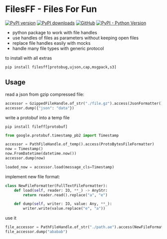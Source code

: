 # FilesFF - Files For Fun

[![PyPI version](https://img.shields.io/pypi/v/filesff.svg)](https://pypi.python.org/pypi/filesff/)
[![PyPI downloads](https://img.shields.io/pypi/dm/filesff.svg)](https://pypi.python.org/pypi/filesff/)
[![GitHub](https://img.shields.io/github/license/netanelrevah/filesff)](https://pypi.python.org/pypi/filesff/)
[![PyPI - Python Version](https://img.shields.io/pypi/pyversions/filesff)](https://pypi.python.org/pypi/filesff/)

* python package to work with file handles
* use handles of files as parameters without keeping open files
* replace file handles easily with mocks
* handle many file types with generic protocol

to install with all extras

```shell
pip install filesff[protobug,ujson,cap,msgpack,s3]
```

## Usage

read a json from gzip compressed file:

```python
accessor = GzippedFileHandle.of_str("./file.gz").access(JsonFormatter())
accessor.dump({"json": "data"})
```

write a protobuf into a temp file
```shell
pip install fileff[protobuf]
```

```python
from google.protobuf.timestamp_pb2 import Timestamp

accessor = PathFileHandle.of_temp().access(ProtoBytesFileFormatter)
now = Timestamp()
now.FromDatetime(datetime.now())
accessor.dump(now)

loaded_now = accessor.load(message_cls=Timestamp)
```

implement new file format:

```python
class NewFileFormatter(FullTextFileFormatter):
    def load(self, reader: IO, **_) -> AnyStr:
        return reader.read().replace("a", "e")

    def dump(self, writer: IO, value: Any, **_):
        writer.write(value.replace("e", "a"))
```

use it 
```python
file_accessor = PathFileHandle.of_str("./path.ae").access(NewFileFormatter())
file_accessor.dump("ababab")
```


